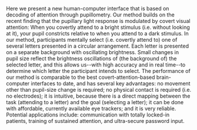 Here we present a new human-computer interface that is based on decoding of attention through pupillometry. Our method builds on the recent finding that the pupillary light response is modulated by covert visual attention: When you covertly attend to a bright stimulus (i.e. without looking at it), your pupil constricts relative to when you attend to a dark stimulus. In our method, participants mentally select (i.e. covertly attend to) one of several letters presented in a circular arrangement. Each letter is presented on a separate background with oscillating brightness. Small changes in pupil size reflect the brightness oscillations of (the background of) the selected letter, and this allows us--with high accuracy and in real time--to determine which letter the participant intends to select. The performance of our method is comparable to the best covert-attention-based brain-computer interfaces to date, and has several key advantages: no movement other than pupil-size change is required; no physical contact is required (i.e. no electrodes); it is intuitive, because there is a direct mapping between the task (attending to a letter) and the goal (selecting a letter); it can be done with affordable, currently available eye trackers; and it is very reliable. Potential applications include: communication with totally locked-in patients, training of sustained attention, and ultra-secure password input.

